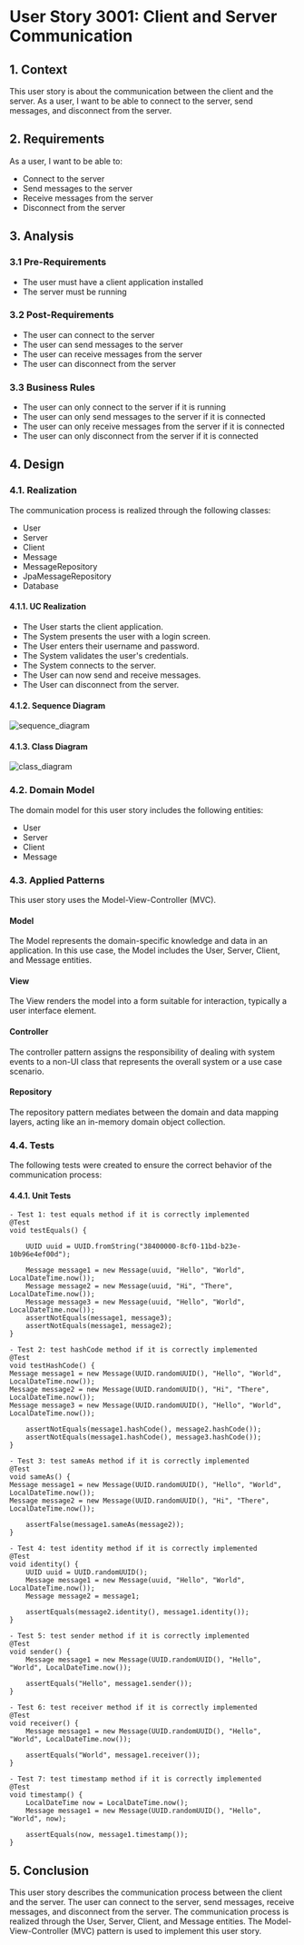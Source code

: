# User Story 3001: Client and Server Communication

## 1. Context

This user story is about the communication between the client and the server. As a user, I want to be able to connect to
the server, send messages, and disconnect from the server.

## 2. Requirements

As a user, I want to be able to:

- Connect to the server
- Send messages to the server
- Receive messages from the server
- Disconnect from the server

## 3. Analysis

### 3.1 Pre-Requirements

- The user must have a client application installed
- The server must be running

### 3.2 Post-Requirements

- The user can connect to the server
- The user can send messages to the server
- The user can receive messages from the server
- The user can disconnect from the server

### 3.3 Business Rules

- The user can only connect to the server if it is running
- The user can only send messages to the server if it is connected
- The user can only receive messages from the server if it is connected
- The user can only disconnect from the server if it is connected

## 4. Design

### 4.1. Realization

The communication process is realized through the following classes:

- User
- Server
- Client
- Message
- MessageRepository
- JpaMessageRepository
- Database

#### 4.1.1. UC Realization

- The User starts the client application.
- The System presents the user with a login screen.
- The User enters their username and password.
- The System validates the user's credentials.
- The System connects to the server.
- The User can now send and receive messages.
- The User can disconnect from the server.

#### 4.1.2. Sequence Diagram

![sequence_diagram](/Users/joaosilva/IdeaProjects/sem4pi-22-23-1/docs/Sprint_C/US3001/Sequence-Diagram.svg)

#### 4.1.3. Class Diagram

![class_diagram](/Users/joaosilva/IdeaProjects/sem4pi-22-23-1/docs/Sprint_C/US3001/Class-Diagram.svg)

### 4.2. Domain Model

The domain model for this user story includes the following entities:

- User
- Server
- Client
- Message

### 4.3. Applied Patterns

This user story uses the Model-View-Controller (MVC).

#### Model

The Model represents the domain-specific knowledge and data in an application. In this use case, the Model includes the
User, Server, Client, and Message entities.

#### View

The View renders the model into a form suitable for interaction, typically a user interface element.

#### Controller

The controller pattern assigns the responsibility of dealing with system events to a non-UI class that represents the
overall system or a use case scenario.

#### Repository

The repository pattern mediates between the domain and data mapping layers, acting like an in-memory domain object
collection.

### 4.4. Tests

The following tests were created to ensure the correct behavior of the communication process:

#### 4.4.1. Unit Tests

    - Test 1: test equals method if it is correctly implemented
    @Test
    void testEquals() {

        UUID uuid = UUID.fromString("38400000-8cf0-11bd-b23e-10b96e4ef00d");

        Message message1 = new Message(uuid, "Hello", "World", LocalDateTime.now());
        Message message2 = new Message(uuid, "Hi", "There", LocalDateTime.now());
        Message message3 = new Message(uuid, "Hello", "World", LocalDateTime.now());
        assertNotEquals(message1, message3);
        assertNotEquals(message1, message2);
    }
    
    - Test 2: test hashCode method if it is correctly implemented
    @Test
    void testHashCode() {
    Message message1 = new Message(UUID.randomUUID(), "Hello", "World", LocalDateTime.now());
    Message message2 = new Message(UUID.randomUUID(), "Hi", "There", LocalDateTime.now());
    Message message3 = new Message(UUID.randomUUID(), "Hello", "World", LocalDateTime.now());

        assertNotEquals(message1.hashCode(), message2.hashCode());
        assertNotEquals(message1.hashCode(), message3.hashCode());
    }

    - Test 3: test sameAs method if it is correctly implemented
    @Test
    void sameAs() {
    Message message1 = new Message(UUID.randomUUID(), "Hello", "World", LocalDateTime.now());
    Message message2 = new Message(UUID.randomUUID(), "Hi", "There", LocalDateTime.now());

        assertFalse(message1.sameAs(message2));
    }

    - Test 4: test identity method if it is correctly implemented
    @Test
    void identity() {
        UUID uuid = UUID.randomUUID();
        Message message1 = new Message(uuid, "Hello", "World", LocalDateTime.now());
        Message message2 = message1;

        assertEquals(message2.identity(), message1.identity());
    }
    
    - Test 5: test sender method if it is correctly implemented
    @Test
    void sender() {
        Message message1 = new Message(UUID.randomUUID(), "Hello", "World", LocalDateTime.now());

        assertEquals("Hello", message1.sender());
    }

    - Test 6: test receiver method if it is correctly implemented
    @Test
    void receiver() {
        Message message1 = new Message(UUID.randomUUID(), "Hello", "World", LocalDateTime.now());

        assertEquals("World", message1.receiver());
    }

    - Test 7: test timestamp method if it is correctly implemented
    @Test
    void timestamp() {
        LocalDateTime now = LocalDateTime.now();
        Message message1 = new Message(UUID.randomUUID(), "Hello", "World", now);

        assertEquals(now, message1.timestamp());
    } 

## 5. Conclusion

This user story describes the communication process between the client and the server. The user can connect to the
server, send messages, receive messages, and disconnect from the server. The communication process is realized through
the User, Server, Client, and Message entities. The Model-View-Controller (MVC) pattern is used to implement this user
story.